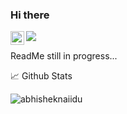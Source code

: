 ### Hi there ###
<a href="https://www.instagram.com/razo_vr/">
  <img align="left" alt="Razo's Instagram" width="22px" src="https://raw.githubusercontent.com/hussainweb/hussainweb/main/icons/instagram.png" />
</a>
<div align="left">
<img src="https://komarev.com/ghpvc/?username=purplerazo&&style=flat-square" align="left" />
</div> 

<br />

ReadMe still in progress...

📈 Github Stats
<p align="left"> <img src="https://github-readme-stats.vercel.app/api?username=razovr&show_icons=true&theme=gotham" alt="abhisheknaiidu" />
